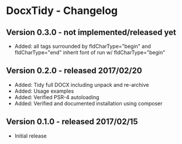 DocxTidy - Changelog
====================


Version 0.3.0 - not implemented/released yet
--------------------------------------------

* Added: all tags surrounded by fldCharType="begin" and fldCharType="end" inherit font of run w/ fldCharType="begin"   


Version 0.2.0 - released 2017/02/20
-----------------------------------

* Added: Tidy full DOCX including unpack and re-archive
* Added: Usage examples
* Added: Verified PSR-4 autoloading
* Added: Verified and documented installation using composer


Version 0.1.0 - released 2017/02/15
-----------------------------------

* Initial release